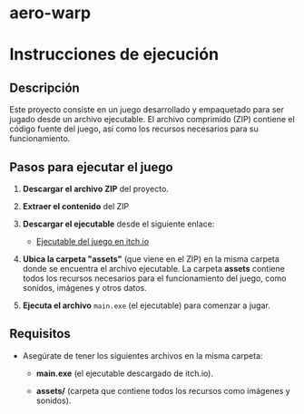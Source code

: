 # aero-warp
# Instrucciones de ejecución

## Descripción

Este proyecto consiste en un juego desarrollado y empaquetado para ser jugado desde un archivo ejecutable. El archivo comprimido (ZIP) contiene el código fuente del juego, así como los recursos necesarios para su funcionamiento.

## Pasos para ejecutar el juego

1. **Descargar el archivo ZIP** del proyecto.

2. **Extraer el contenido** del ZIP

3. **Descargar el ejecutable** desde el siguiente enlace:



   - [Ejecutable del juego en itch.io](https://jorduz.itch.io/space-aviator-aerowarp-team)

   

4. **Ubica la carpeta "assets"** (que viene en el ZIP) en la misma carpeta donde se encuentra el archivo ejecutable. La carpeta **assets** contiene todos los recursos necesarios para el funcionamiento del juego, como sonidos, imágenes y otros datos.

   

6. **Ejecuta el archivo** `main.exe` (el ejecutable) para comenzar a jugar.

## Requisitos

- Asegúrate de tener los siguientes archivos en la misma carpeta:

  - **main.exe** (el ejecutable descargado de itch.io).

  - **assets/** (carpeta que contiene todos los recursos como imágenes y sonidos).
